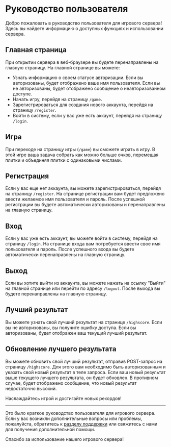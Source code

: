 
# Руководство пользователя

Добро пожаловать в руководство пользователя для игрового сервера! Здесь вы найдете информацию о доступных функциях и использовании сервера.

## Главная страница

При открытии сервера в веб-браузере вы будете перенаправлены на главную страницу. На главной странице вы можете:

- Узнать информацию о своем статусе авторизации. Если вы авторизованы, будет отображено ваше имя пользователя. Если вы не авторизованы, будет отображено сообщение о неавторизованном доступе.
- Начать игру, перейдя на страницу `/game`.
- Зарегистрироваться для создания нового аккаунта, перейдя на страницу `/register`.
- Войти в систему, если у вас уже есть аккаунт, перейдя на страницу `/login`.

## Игра

При переходе на страницу игры (`/game`) вы сможете играть в игру. В этой игре ваша задача собрать как можно больше очков, перемещая плитки и объединяя плитки с одинаковыми числами.

## Регистрация

Если у вас еще нет аккаунта, вы можете зарегистрироваться, перейдя на страницу `/register`. На странице регистрации вам будет предложено ввести желаемое имя пользователя и пароль. После успешной регистрации вы будете автоматически авторизованы и перенаправлены на главную страницу.

## Вход

Если у вас уже есть аккаунт, вы можете войти в систему, перейдя на страницу `/login`. На странице входа вам потребуется ввести свое имя пользователя и пароль. После успешного входа вы будете автоматически перенаправлены на главную страницу.

## Выход

Если вы хотите выйти из аккаунта, вы можете нажать на ссылку "Выйти" на главной странице или перейти по адресу `/logout`. После выхода вы будете перенаправлены на главную страницу.

## Лучший результат

Вы можете узнать свой лучший результат на странице `/highscore`. Если вы не авторизованы, вы получите ошибку доступа. Если вы авторизованы, будет отображен ваш текущий лучший результат.

## Обновление лучшего результата

Вы можете обновить свой лучший результат, отправив POST-запрос на страницу `/highscore`. Для этого вам необходимо быть авторизованным и указать свой новый результат в теле запроса. Если ваш новый результат выше текущего лучшего результата, он будет обновлен. В противном случае, будет отображено сообщение, что новый результат недостаточно высокий.

Наслаждайтесь игрой и достигайте новых рекордов!

---

Это было краткое руководство пользователя для игрового сервера. Если у вас возникли дополнительные вопросы или проблемы, пожалуйста, обратитесь к [разделу поддержки](support.md) или свяжитесь с нами для получения дополнительной помощи.

Спасибо за использование нашего игрового сервера!